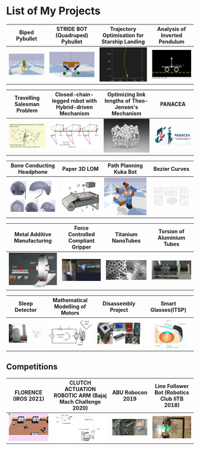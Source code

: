 # List of My Projects

| Biped Pybullet | STRIDE BOT (Quadruped) Pybullet | Trajectory Optimisation for Starship Landing | Analysis of Inverted Pendulum | 
| ------------- | ------------- | ------------- | ------------- |
| <a href="https://github.com/tayalmanan28/Biped-Pybullet"><img src="images/pybullet-biped.png" width="270"></a>| <a href="https://github.com/tayalmanan28/Stride_bot"><img src="images/pybullet-quadruped.png" width="270"></a>  | <a href="https://github.com/tayalmanan28/StarshipTrajOpt"><img src="images/trajOpt.png" width="270"></a>  |<a href="https://github.com/tayalmanan28/Analysis_of_Inverted_Pendulum"><img src="images/inv-pend.png" width="270"></a> |

| Travelling Salesman Problem  | Closed-chain-legged robot with Hybrid-driven Mechanism | Optimizing link lengths of Theo-Jensen's Mechanism |PANACEA|
| ------------- | ------------- | ------------- | ------------- |
| <a href="https://github.com/tayalmanan28/ME766_Project"><img src="images/tsp.png" width="270"></a>| <a href=""><img src="images/jensen.png" width="270"></a>  | <a href="https://github.com/tayalmanan28/ME748-Project-Theo-Jensen"><img src="images/strandbeest.png" width="270"></a>  |<a href=""><img src="images/panacea.png" width="270"></a> |

| Bone Conducting Headphone  | Paper 3D LOM | Path Planning Kuka Bot | Bezier Curves |
| ------------- | ------------- | ------------- | ------------- |
| <a href=""><img src="images/Bone_conduction.png" width="270"></a>| <a href="https://github.com/tayalmanan28/3D-LOM"><img src="images/3D-LOM.png" width="270"></a>  | <a href="https://github.com/tayalmanan28/ME604_Project"><img src="images/kuka.png" width="270"></a>  |<a href="https://github.com/tayalmanan28/Bezier"><img src="images/bezier.png" width="270"></a> |

| Metal Additive Manufacturing  | Force Controlled Compliant Gripper | Titanium NanoTubes | Torsion of Aluminium Tubes |
| ------------- | ------------- | ------------- | ------------- |
| <a href="https://docs.google.com/presentation/d/19KLw-CRvMaCQPSGXqd44P0TIlssJ90v2_gtvdTW02Ng/edit?usp=sharing"><img src="images/metal_add.png" width="270"></a>| <a href="https://github.com/tayalmanan28/ME6102_Project"><img src="images/fc_gripper.png" width="270"></a>  | <a href="https://github.com/tayalmanan28/Growth_Analysis_TNT"><img src="images/tnt.png" width="270"></a>  |<a href="https://github.com/tayalmanan28/Torsion_of_circular_tubes"><img src="images/sde.png" width="270"></a> |

| Sleep Detector | Mathematical Modelling of Motors | Disassembly Project | Smart Glasses(ITSP) |
| ------------- | ------------- | ------------- | ------------- |
| <a href="https://github.com/tayalmanan28/Sleep-Detector"><img src="images/sleep_detection.png" width="270"></a>| <a href="https://github.com/tayalmanan28/Mathematical-Modelling-of-Motors"><img src="images/motors.png" width="270"></a>  | <a href="https://docs.google.com/presentation/d/1x9--k5ceChA7rfNUJ0Ouza83KQWaTfdecITDHePwBLI/edit?usp=sharing"><img src="images/diss_proj.png" width="270"></a>  |<a href="https://docs.google.com/document/d/1nEI98XuG9IKe-Lij9X_zVkJkS1nk6bsxTKweywtjyM8/edit?usp=sharing"><img src="images/smart-glass.png" width="270"></a> |



## Competitions


| FLORENCE (IROS 2021) | CLUTCH ACTUATION ROBOTIC ARM (Bajaj Mach Challenge 2020) | ABU Robocon 2019 | Line Follower Bot (Robotics Club IITB 2018) |
| ------------- | ------------- | ------------- | ------------- |
| <a href="https://github.com/tayalmanan28/Florence_IROS_2021_MMH"><img src="images/florence.png" width="270"></a>| <a href="https://github.com/tayalmanan28/Florence_IROS_2021_MMH"><img src="images/clutch-arm.png" width="270"></a>  | <a href="https://github.com/STRIDE"><img src="images/robocon.png" width="270"></a>  |<a href="https://github.com/tayalmanan28/Line-Following-bot"><img src="images/line-follower.png" width="270"></a> |
